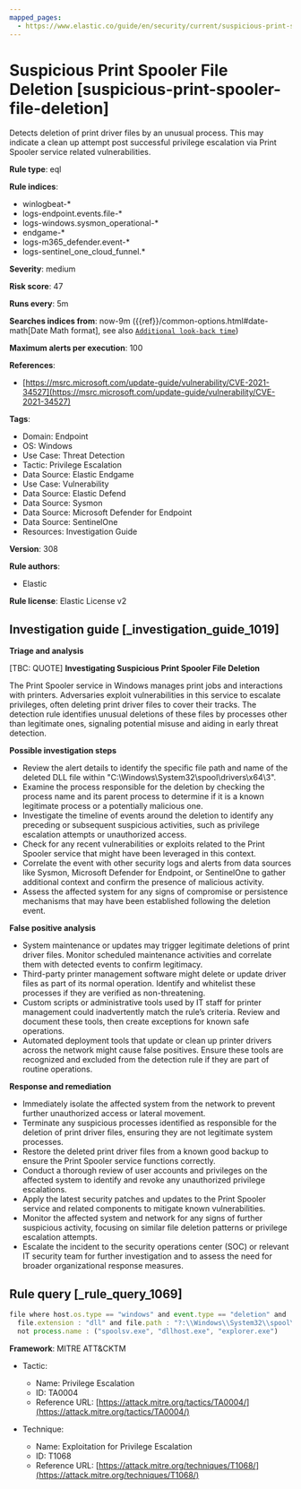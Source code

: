 ```yaml
---
mapped_pages:
  - https://www.elastic.co/guide/en/security/current/suspicious-print-spooler-file-deletion.html
---
```


# Suspicious Print Spooler File Deletion [suspicious-print-spooler-file-deletion]

Detects deletion of print driver files by an unusual process. This may indicate a clean up attempt post successful privilege escalation via Print Spooler service related vulnerabilities.

**Rule type**: eql

**Rule indices**:

* winlogbeat-*
* logs-endpoint.events.file-*
* logs-windows.sysmon_operational-*
* endgame-*
* logs-m365_defender.event-*
* logs-sentinel_one_cloud_funnel.*

**Severity**: medium

**Risk score**: 47

**Runs every**: 5m

**Searches indices from**: now-9m ({{ref}}/common-options.html#date-math[Date Math format], see also [`Additional look-back time`](docs-content://solutions/security/detect-and-alert/create-detection-rule.md#rule-schedule))

**Maximum alerts per execution**: 100

**References**:

* [https://msrc.microsoft.com/update-guide/vulnerability/CVE-2021-34527](https://msrc.microsoft.com/update-guide/vulnerability/CVE-2021-34527)

**Tags**:

* Domain: Endpoint
* OS: Windows
* Use Case: Threat Detection
* Tactic: Privilege Escalation
* Data Source: Elastic Endgame
* Use Case: Vulnerability
* Data Source: Elastic Defend
* Data Source: Sysmon
* Data Source: Microsoft Defender for Endpoint
* Data Source: SentinelOne
* Resources: Investigation Guide

**Version**: 308

**Rule authors**:

* Elastic

**Rule license**: Elastic License v2

## Investigation guide [_investigation_guide_1019]

**Triage and analysis**

[TBC: QUOTE]
**Investigating Suspicious Print Spooler File Deletion**

The Print Spooler service in Windows manages print jobs and interactions with printers. Adversaries exploit vulnerabilities in this service to escalate privileges, often deleting print driver files to cover their tracks. The detection rule identifies unusual deletions of these files by processes other than legitimate ones, signaling potential misuse and aiding in early threat detection.

**Possible investigation steps**

* Review the alert details to identify the specific file path and name of the deleted DLL file within "C:\Windows\System32\spool\drivers\x64\3\".
* Examine the process responsible for the deletion by checking the process name and its parent process to determine if it is a known legitimate process or a potentially malicious one.
* Investigate the timeline of events around the deletion to identify any preceding or subsequent suspicious activities, such as privilege escalation attempts or unauthorized access.
* Check for any recent vulnerabilities or exploits related to the Print Spooler service that might have been leveraged in this context.
* Correlate the event with other security logs and alerts from data sources like Sysmon, Microsoft Defender for Endpoint, or SentinelOne to gather additional context and confirm the presence of malicious activity.
* Assess the affected system for any signs of compromise or persistence mechanisms that may have been established following the deletion event.

**False positive analysis**

* System maintenance or updates may trigger legitimate deletions of print driver files. Monitor scheduled maintenance activities and correlate them with detected events to confirm legitimacy.
* Third-party printer management software might delete or update driver files as part of its normal operation. Identify and whitelist these processes if they are verified as non-threatening.
* Custom scripts or administrative tools used by IT staff for printer management could inadvertently match the rule’s criteria. Review and document these tools, then create exceptions for known safe operations.
* Automated deployment tools that update or clean up printer drivers across the network might cause false positives. Ensure these tools are recognized and excluded from the detection rule if they are part of routine operations.

**Response and remediation**

* Immediately isolate the affected system from the network to prevent further unauthorized access or lateral movement.
* Terminate any suspicious processes identified as responsible for the deletion of print driver files, ensuring they are not legitimate system processes.
* Restore the deleted print driver files from a known good backup to ensure the Print Spooler service functions correctly.
* Conduct a thorough review of user accounts and privileges on the affected system to identify and revoke any unauthorized privilege escalations.
* Apply the latest security patches and updates to the Print Spooler service and related components to mitigate known vulnerabilities.
* Monitor the affected system and network for any signs of further suspicious activity, focusing on similar file deletion patterns or privilege escalation attempts.
* Escalate the incident to the security operations center (SOC) or relevant IT security team for further investigation and to assess the need for broader organizational response measures.


## Rule query [_rule_query_1069]

```js
file where host.os.type == "windows" and event.type == "deletion" and
  file.extension : "dll" and file.path : "?:\\Windows\\System32\\spool\\drivers\\x64\\3\\*.dll" and
  not process.name : ("spoolsv.exe", "dllhost.exe", "explorer.exe")
```

**Framework**: MITRE ATT&CKTM

* Tactic:

    * Name: Privilege Escalation
    * ID: TA0004
    * Reference URL: [https://attack.mitre.org/tactics/TA0004/](https://attack.mitre.org/tactics/TA0004/)

* Technique:

    * Name: Exploitation for Privilege Escalation
    * ID: T1068
    * Reference URL: [https://attack.mitre.org/techniques/T1068/](https://attack.mitre.org/techniques/T1068/)



